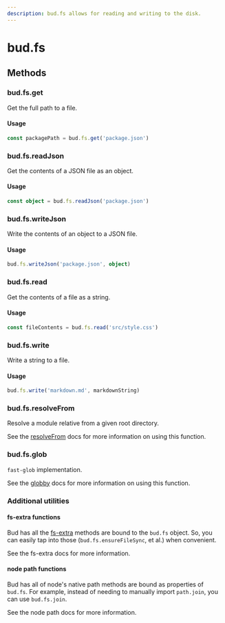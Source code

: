 ```yaml
---
description: bud.fs allows for reading and writing to the disk.
---
```


# bud.fs

## Methods

### bud.fs.get

Get the full path to a file.

#### Usage

```ts
const packagePath = bud.fs.get('package.json')
```

### bud.fs.readJson

Get the contents of a JSON file as an object.

#### Usage

```ts
const object = bud.fs.readJson('package.json')
```

### bud.fs.writeJson

Write the contents of an object to a JSON file.

#### Usage

```ts
bud.fs.writeJson('package.json', object)
```

### bud.fs.read

Get the contents of a file as a string.

#### Usage

```ts
const fileContents = bud.fs.read('src/style.css')
```

### bud.fs.write

Write a string to a file.

#### Usage

```ts
bud.fs.write('markdown.md', markdownString)
```

### bud.fs.resolveFrom

Resolve a module relative from a given root directory.

See the [resolveFrom](https://github.com/sindresorhus/resolve-from) docs for more information on using this function.

### bud.fs.glob

`fast-glob` implementation.

See the [globby](https://github.com/sindresorhus/globby) docs for more information on using this function.

### Additional utilities

#### fs-extra functions

Bud has all the [fs-extra](https://github.com/fs-extra) methods are bound to the `bud.fs` object. So, you can easily tap into those (`bud.fs.ensureFileSync`, et al.) when convenient.

See the fs-extra docs for more information.

#### node path functions

Bud has all of node's native path methods are bound as properties of `bud.fs`. For example, instead of needing to manually import `path.join`, you can use `bud.fs.join`.

See the node path docs for more information.
